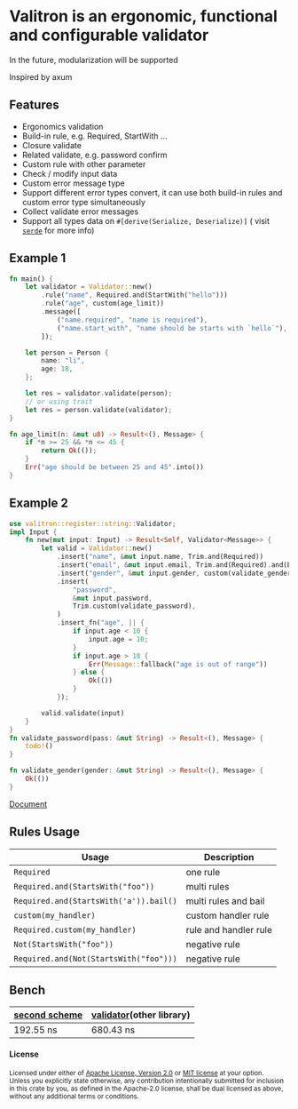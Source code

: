 # Valitron is an ergonomic, functional and configurable validator

In the future, modularization will be supported

Inspired by axum

## Features

- Ergonomics validation
- Build-in rule, e.g. Required, StartWith ...
- Closure validate
- Related validate, e.g. password confirm
- Custom rule with other parameter
- Check / modify input data
- Custom error message type
- Support different error types convert, it can use both build-in rules and custom error type simultaneously
- Collect validate error messages
- Support all types data on `#[derive(Serialize, Deserialize)]` ( visit [`serde`](https://serde.rs/) for more info)

## Example 1

```rust
fn main() {
    let validator = Validator::new()
        .rule("name", Required.and(StartWith("hello")))
        .rule("age", custom(age_limit))
        .message([
            ("name.required", "name is required"),
            ("name.start_with", "name should be starts with `hello`"),
        ]);

    let person = Person {
        name: "li",
        age: 18,
    };

    let res = validator.validate(person);
    // or using trait
    let res = person.validate(validator);
}

fn age_limit(n: &mut u8) -> Result<(), Message> {
    if *n >= 25 && *n <= 45 {
        return Ok(());
    }
    Err("age should be between 25 and 45".into())
}
```
## Example 2
```rust
use valitron::register::string::Validator;
impl Input {
    fn new(mut input: Input) -> Result<Self, Validator<Message>> {
        let valid = Validator::new()
            .insert("name", &mut input.name, Trim.and(Required))
            .insert("email", &mut input.email, Trim.and(Required).and(Email))
            .insert("gender", &mut input.gender, custom(validate_gender))
            .insert(
                "password",
                &mut input.password,
                Trim.custom(validate_password),
            )
            .insert_fn("age", || {
                if input.age < 10 {
                    input.age = 10;
                }
                if input.age > 18 {
                    Err(Message::fallback("age is out of range"))
                } else {
                    Ok(())
                }
            });

        valid.validate(input)
    }
}
fn validate_password(pass: &mut String) -> Result<(), Message> {
    todo!()
}

fn validate_gender(gender: &mut String) -> Result<(), Message> {
    Ok(())
}
```

[Document](https://docs.rs/valitron)

## Rules Usage

|Usage| Description|
|---|--- |
| `Required` | one rule |
| `Required.and(StartsWith("foo"))` | multi rules |
| `Required.and(StartsWith('a')).bail()`| multi rules and bail|
| `custom(my_handler)` | custom handler rule |
| `Required.custom(my_handler)` | rule and handler rule |
| `Not(StartsWith("foo"))` | negative rule |
| `Required.and(Not(StartsWith("foo")))` | negative rule |

## Bench
| [second scheme](https://github.com/tu6ge/valitron/blob/string/examples/string.rs)| [validator](https://github.com/Keats/validator)(other library) |
| --- | --- |
| 192.55 ns | 680.43 ns |

#### License

<sup>
Licensed under either of <a href="LICENSE-APACHE">Apache License, Version
2.0</a> or <a href="LICENSE-MIT">MIT license</a> at your option.
</sup>

<br>

<sub>
Unless you explicitly state otherwise, any contribution intentionally submitted
for inclusion in this crate by you, as defined in the Apache-2.0 license, shall
be dual licensed as above, without any additional terms or conditions.
</sub>
